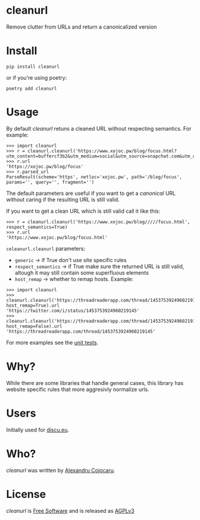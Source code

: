 # cleanurl
Remove clutter from URLs and return a canonicalized version

# Install
```
pip install cleanurl
```
or if you're using poetry:
```
poetry add cleanurl
```

# Usage
By default *cleanurl* retuns a cleaned URL without respecting semantics.
For example:

```
>>> import cleanurl
>>> r = cleanurl.cleanurl('https://www.xojoc.pw/blog/focus.html?utm_content=buffercf3b2&utm_medium=social&utm_source=snapchat.com&utm_campaign=buffe')
>>> r.url
'https://xojoc.pw/blog/focus'
>>> r.parsed_url
ParseResult(scheme='https', netloc='xojoc.pw', path='/blog/focus', params='', query='', fragment='')
```

The default parameters are useful if you want to get a *canonical* URL without caring if the resulting URL is still valid.

If you want to get a clean URL which is still valid call it like this:

```
>>> r = cleanurl.cleanurl('https://www.xojoc.pw/blog/////focus.html', respect_semantics=True)
>>> r.url
'https://www.xojoc.pw/blog/focus.html'
```

```celeanurl.cleanurl``` parameters:

 - ```generic``` -> if True don't use site specific rules
 - ```respect_semantics``` -> if True make sure the returned URL is still valid, altough it may still contain some superfluous elements
 - ```host_remap``` -> whether to remap hosts. Example:
```
>>> import cleanurl
>>> cleanurl.cleanurl('https://threadreaderapp.com/thread/1453753924960219145', host_remap=True).url
'https://twitter.com/i/status/1453753924960219145'
>>> cleanurl.cleanurl('https://threadreaderapp.com/thread/1453753924960219145', host_remap=False).url
'https://threadreaderapp.com/thread/1453753924960219145'
```

For more examples see the [unit tests](https://github.com/xojoc/cleanurl/blob/main/src/test_cleanurl.py).


# Why?
While there are some libraries that handle general cases, this library has website specific rules that more aggresivly normalize urls.

# Users
Initially used for [discu.eu](https://discu.eu).


# Who?
*cleanurl* was written by [Alexandru Cojocaru](https://xojoc.pw).

# License
*cleanurl* is [Free Software](https://www.gnu.org/philosophy/free-sw.html) and is released as [AGPLv3](https://github.com/xojoc/cleanurl/blob/main/LICENSE)